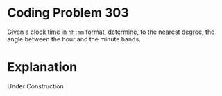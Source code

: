 # Coding Problem 303

Given a clock time in `hh:mm` format, determine, to the nearest degree, the angle between the hour and the minute hands.

# Explanation

Under Construction